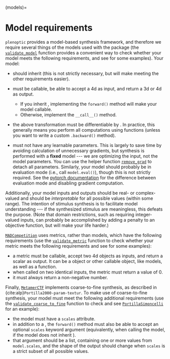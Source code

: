 (models)=

# Model requirements

`plenoptic` provides a model-based synthesis framework, and therefore we require several things of the models used with the package (the [`validate_model`](plenoptic.tools.validate.validate_model) function provides a convenient way to check whether your model meets the following requirements, and see [](plenoptic.simulate.models) for some examples). Your model:

- should inherit [](torch.nn.Module) (this is not strictly necessary, but will make meeting the other requirements easier).

- must be callable, be able to accept a 4d [](torch.Tensor) as input, and return a 3d or 4d [](torch.Tensor) as output.

  - If you inherit [](torch.nn.Module), implementing the `forward()` method will make your model callable.
  - Otherwise, implement the `__call__()` method.

- the above transformation must be differentiable by [](torch). In practice, this generally means you perform all computations using [](torch) functions (unless you want to write a custom `.backward()` method).

- must not have any learnable parameters. This is largely to save time by avoiding calculation of unnecessary gradients, but synthesis is performed with a **fixed** model --- we are optimizing the input, not the model parameters. You can use the helper function [`remove_grad`](plenoptic.tools.validate.remove_grad) to detach all parameters. Similarly, your model should probably be in evaluation mode (i.e., call `model.eval()`), though this is not strictly required. See the [pytorch documentation](https://pytorch.org/docs/stable/notes/autograd.html#locally-disable-grad-doc) for the difference between evaluation mode and disabling gradient computation.

Additionally, your model inputs and outputs should be real- or complex-valued and should be *interpretable* for all possible values (within some range). The intention of stimulus synthesis is to facilitate model understanding --- if the synthesized stimulus are meaningless, this defeats the purpose. (Note that domain restrictions, such as requiring integer-valued inputs, can probably be accomplished by adding a penalty to an objective function, but will make your life harder.)

[`MADCompetition`](plenoptic.synthesize.mad_competition.MADCompetition) uses metrics, rather than models, which have the following requirements (use the [`validate_metric`](plenoptic.tools.validate.validate_metric) function to check whether your metric meets the following requirements and see [](plenoptic.metric) for some examples):

- a metric must be callable, accept two 4d [](torch.Tensor) objects as inputs, and return a scalar as output. It can be a [](torch.nn.Module) object or other callable object, like models, as well as a function.
- when called on two identical inputs, the metric must return a value of 0.
- it must always return a non-negative number.

Finally, [`MetamerCTF`](plenoptic.synthesize.metamer.MetamerCTF) implements
coarse-to-fine synthesis, as described in {cite:alp}`Portilla2000-param-textur`. To make use of coarse-to-fine synthesis, your model must meet the following additional requirements (use the [`validate_coarse_to_fine`](plenoptic.tools.validate.validate_coarse_to_fine) function to check and see [`PortillaSimoncelli`](plenoptic.simulate.models.portilla_simoncelli.PortillaSimoncelli) for an example):

- the model must have a `scales` attribute.
- in addition to a [](torch.Tensor), the `forward()` method must also be able to accept an optional `scales` keyword argument (equivalently, when calling the model, if the model does not inherit [](torch.nn.Module)).
- that argument should be a list, containing one or more values from `model.scales`, and the shape of the output should change when `scales` is a strict subset of all possible values.
